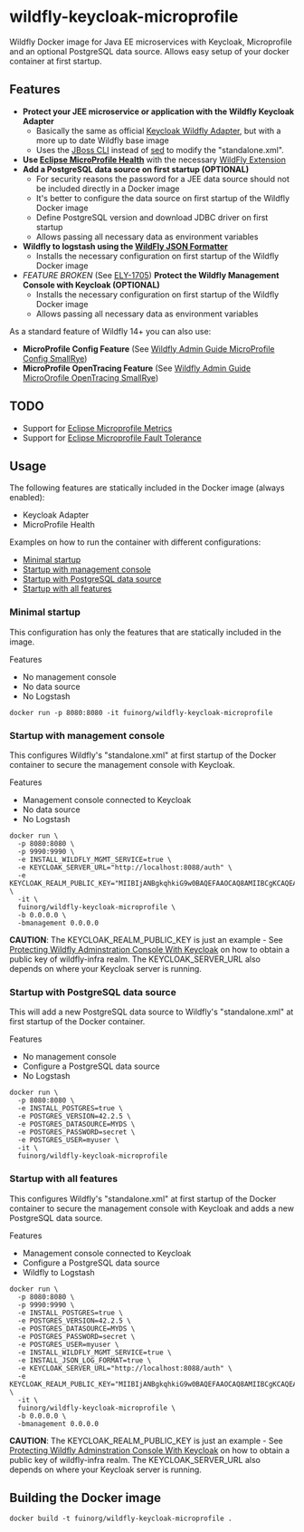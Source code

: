 # wildfly-keycloak-microprofile
Wildfly Docker image for Java EE microservices with Keycloak, Microprofile and an optional PostgreSQL data source. Allows easy setup of your docker container at first startup.

## Features

- **Protect your JEE microservice or application with the Wildfly Keycloak Adapter**
  - Basically the same as official [Keycloak Wildfly Adapter](https://github.com/jboss-dockerfiles/keycloak/tree/master/adapter-wildfly),  but with a more up to date Wildfly base image
  - Uses the [JBoss CLI](https://access.redhat.com/documentation/en-us/red_hat_jboss_enterprise_application_platform/7.0/html-single/management_cli_guide/index) instead of [sed](https://www.gnu.org/software/sed/manual/sed.html) to modify the "standalone.xml".
- **Use [Eclipse MicroProfile Health](https://github.com/eclipse/microprofile-health/)** with the necessary [WildFly Extension](https://github.com/jmesnil/wildfly-microprofile-health)
- **Add a PostgreSQL data source on first startup (OPTIONAL)**
  - For security reasons the password for a JEE data source should not be included directly in a Docker image
  - It's better to configure the data source on first startup of the Wildfly Docker image
  - Define PostgreSQL version and download JDBC driver on first startup
  - Allows passing all necessary data as environment variables
- **Wildfly to logstash using the [WildFly JSON Formatter](https://logging.paluch.biz/examples/wildfly-json.html)**  
  - Installs the necessary configuration on first startup of the Wildfly Docker image
- *FEATURE BROKEN* (See [ELY-1705](https://issues.jboss.org/browse/ELY-1705)) **Protect the Wildfly Management Console with Keycloak (OPTIONAL)**
  - Installs the necessary configuration on first startup of the Wildfly Docker image
  - Allows passing all necessary data as environment variables  

As a standard feature of Wildfly 14+ you can also use:

- **MicroProfile Config Feature** (See [Wildfly Admin Guide MicroProfile Config SmallRye](http://docs.wildfly.org/14/Admin_Guide.html#MicroProfile_Config_SmallRye))
- **MicroProfile OpenTracing Feature** (See [Wildfly Admin Guide MicroOrofile OpenTracing SmallRye](http://docs.wildfly.org/14/Admin_Guide.html#MicroProfile_OpenTracing%20SmallRye))

## TODO

- Support for [Eclipse Microprofile Metrics](https://github.com/eclipse/microprofile-metrics)
- Support for [Eclipse Microprofile Fault Tolerance](https://github.com/eclipse/microprofile-fault-tolerance)

## Usage

The following features are statically included in the Docker image (always enabled):

- Keycloak Adapter
- MicroProfile Health

Examples on how to run the container with different configurations:

- [Minimal startup](#minimal-startup)
- [Startup with management console](#startup-with-management-console)
- [Startup with PostgreSQL data source](#startup-with-postgresql-data-source)
- [Startup with all features](#startup-with-all-features)


### Minimal startup 
This configuration has only the features that are statically included in the image.

Features
- No management console
- No data source
- No Logstash

```
docker run -p 8080:8080 -it fuinorg/wildfly-keycloak-microprofile
```

### Startup with management console 
This configures Wildfly's "standalone.xml" at first startup of the Docker container to secure the management console with Keycloak.  

Features
- Management console connected to Keycloak
- No data source
- No Logstash

```
docker run \
  -p 8080:8080 \
  -p 9990:9990 \
  -e INSTALL_WILDFLY_MGMT_SERVICE=true \
  -e KEYCLOAK_SERVER_URL="http://localhost:8088/auth" \
  -e KEYCLOAK_REALM_PUBLIC_KEY="MIIBIjANBgkqhkiG9w0BAQEFAAOCAQ8AMIIBCgKCAQEAmAFTCSVf7onYIK76usq9sF6hsLvmzarXYZOgJPsD6dsPzvk9e+09jbB96LeFg+S88gSTRwuxLYyMjSe6+zUCThNnX785momaxqs9VxjAXG0qkmpx1a/iD5RMdrsMfDwBZwcYiJtPncC5g9dtN0C0dMckLRUsg1zuQ5KmiJZQIGtse7BFwbtwYAhmYeYhJSqdS6rYdf/8gRLpHU4StRAjU+/dkDXJuXiXMBy65LfAX+SpQtpgKpcFK0u8FA9WsB5x4OeqYe+cyUUbsQe2gq7hm/iLVEOHYg+Xk+23jpFBinbRIjjveDf6IYkde4PUX7Y3ZRuTiD48TnohtwMK5RZpVwIDAQAB" \
  -it \
  fuinorg/wildfly-keycloak-microprofile \
  -b 0.0.0.0 \
  -bmanagement 0.0.0.0
```
**CAUTION**: The KEYCLOAK_REALM_PUBLIC_KEY is just an example - See [Protecting Wildfly Adminstration Console With Keycloak](https://docs.jboss.org/author/display/WFLY/Protecting+Wildfly+Adminstration+Console+With+Keycloak) on how to obtain a public key of wildfly-infra realm. The KEYCLOAK_SERVER_URL also depends on where your Keycloak server is running.

### Startup with PostgreSQL data source
This will add a new PostgreSQL data source to Wildfly's "standalone.xml" at first startup of the Docker container. 

Features
- No management console
- Configure a PostgreSQL data source
- No Logstash

```
docker run \
  -p 8080:8080 \
  -e INSTALL_POSTGRES=true \
  -e POSTGRES_VERSION=42.2.5 \
  -e POSTGRES_DATASOURCE=MYDS \
  -e POSTGRES_PASSWORD=secret \
  -e POSTGRES_USER=myuser \
  -it \
  fuinorg/wildfly-keycloak-microprofile
```

### Startup with all features 
This configures Wildfly's "standalone.xml" at first startup of the Docker container to secure the management console with Keycloak and adds a new PostgreSQL data source. 

Features
- Management console connected to Keycloak
- Configure a PostgreSQL data source
- Wildfly to Logstash

```
docker run \
  -p 8080:8080 \
  -p 9990:9990 \
  -e INSTALL_POSTGRES=true \
  -e POSTGRES_VERSION=42.2.5 \
  -e POSTGRES_DATASOURCE=MYDS \
  -e POSTGRES_PASSWORD=secret \
  -e POSTGRES_USER=myuser \
  -e INSTALL_WILDFLY_MGMT_SERVICE=true \
  -e INSTALL_JSON_LOG_FORMAT=true \
  -e KEYCLOAK_SERVER_URL="http://localhost:8088/auth" \
  -e KEYCLOAK_REALM_PUBLIC_KEY="MIIBIjANBgkqhkiG9w0BAQEFAAOCAQ8AMIIBCgKCAQEAmAFTCSVf7onYIK76usq9sF6hsLvmzarXYZOgJPsD6dsPzvk9e+09jbB96LeFg+S88gSTRwuxLYyMjSe6+zUCThNnX785momaxqs9VxjAXG0qkmpx1a/iD5RMdrsMfDwBZwcYiJtPncC5g9dtN0C0dMckLRUsg1zuQ5KmiJZQIGtse7BFwbtwYAhmYeYhJSqdS6rYdf/8gRLpHU4StRAjU+/dkDXJuXiXMBy65LfAX+SpQtpgKpcFK0u8FA9WsB5x4OeqYe+cyUUbsQe2gq7hm/iLVEOHYg+Xk+23jpFBinbRIjjveDf6IYkde4PUX7Y3ZRuTiD48TnohtwMK5RZpVwIDAQAB" \
  -it \
  fuinorg/wildfly-keycloak-microprofile \
  -b 0.0.0.0 \
  -bmanagement 0.0.0.0
```
**CAUTION**: The KEYCLOAK_REALM_PUBLIC_KEY is just an example - See [Protecting Wildfly Adminstration Console With Keycloak](https://docs.jboss.org/author/display/WFLY/Protecting+Wildfly+Adminstration+Console+With+Keycloak) on how to obtain a public key of wildfly-infra realm. The KEYCLOAK_SERVER_URL also depends on where your Keycloak server is running.


## Building the Docker image

```
docker build -t fuinorg/wildfly-keycloak-microprofile .
```
